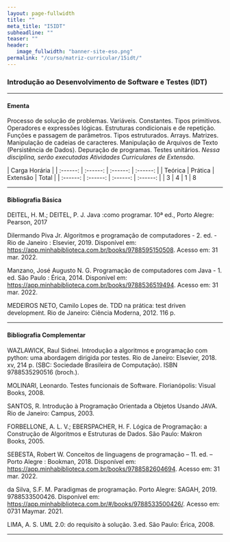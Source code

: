 ```yaml
---
layout: page-fullwidth
title: ""
meta_title: "I5IDT"
subheadline: ""
teaser: ""
header:
   image_fullwidth: "banner-site-eso.png"
permalink: "/curso/matriz-curricular/15idt/"
---
```


### **Introdução ao Desenvolvimento de Software e Testes (IDT)**

<hr>

#### **Ementa**

Processo de solução de problemas. Variáveis. Constantes. Tipos primitivos. Operadores e expressões lógicas. Estruturas condicionais e de repetição. Funções e passagem de parâmetros. Tipos estruturados. Arrays. Matrizes. Manipulação de cadeias de caracteres. Manipulação de Arquivos de Texto (Persistência de Dados). Depuração de programas. Testes unitários. *Nessa disciplina, serão executadas Atividades Curriculares de Extensão.*

| Carga Horária | 
| :------: | :------: | :------: | :------: |
| Teórica | Prática | Extensão | Total |
| :------: | :------: | :------: | :------: |
| 3 | 4 | 1 | 8

<hr>

#### **Bibliografia Básica**

DEITEL, H. M.; DEITEL, P. J. Java :como programar. 10ª ed., Porto Alegre: Pearson, 2017

Dilermando Piva Jr. Algoritmos e programação de computadores - 2. ed. - Rio de Janeiro : Elsevier, 2019. Disponível em: https://app.minhabiblioteca.com.br/books/9788595150508. Acesso em: 31 mar. 2022. 

Manzano, José Augusto N. G. Programação de computadores com Java - 1. ed. São Paulo : Érica, 2014.  Disponível em: https://app.minhabiblioteca.com.br/books/9788536519494. Acesso em: 31 mar. 2022.

MEDEIROS NETO, Camilo Lopes de. TDD na prática: test driven development. Rio de Janeiro: Ciência Moderna, 2012. 116 p. 

<hr>

#### **Bibliografia Complementar**

WAZLAWICK, Raul Sidnei. Introdução a algoritmos e programação com python: uma abordagem dirigida por testes. Rio de Janeiro: Elsevier, 2018. xv, 214 p. (SBC: Sociedade Brasileira de Computação). ISBN 9788535290516 (broch.). 

MOLINARI, Leonardo. Testes funcionais de Software. Florianópolis: Visual Books, 2008. 

SANTOS, R. Introdução à Programação Orientada a Objetos Usando JAVA. Rio de Janeiro: Campus, 2003. 

FORBELLONE, A. L. V.; EBERSPACHER, H. F. Lógica de Programação: a Construção de Algoritmos e Estruturas de Dados. São Paulo: Makron Books, 2005. 

SEBESTA, Robert W. Conceitos de linguagens de programação – 11. ed. – Porto Alegre : Bookman, 2018. Disponível em: https://app.minhabiblioteca.com.br/books/9788582604694. Acesso em: 31 mar. 2022.

da Silva, S.F. M. Paradigmas de programação. Porto Alegre: SAGAH, 2019. 9788533500426. Disponível em: https://app.minhabiblioteca.com.br/#/books/9788533500426/. Acesso em: 0731 Maymar. 2021.

LIMA, A. S. UML 2.0: do requisito à solução. 3.ed. São Paulo: Érica, 2008. 

<hr>